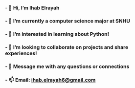### - 👋 Hi, I’m Ihab Elrayah 
### - 👀 I’m currently a computer science major at SNHU 
### - 🌱 I’m interested in learning about Python!
### - 💞️ I’m looking to collaborate on projects and share experiences! 
### - 💬 Message me with any questions or connections
### - 📫 Email: ihab.elrayah6@gmail.com

